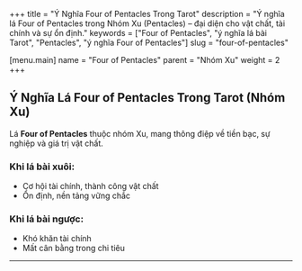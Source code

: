 +++
title = "Ý Nghĩa Four of Pentacles Trong Tarot"
description = "Ý nghĩa lá Four of Pentacles trong Nhóm Xu (Pentacles) – đại diện cho vật chất, tài chính và sự ổn định."
keywords = ["Four of Pentacles", "ý nghĩa lá bài Tarot", "Pentacles", "ý nghĩa Four of Pentacles"]
slug = "four-of-pentacles"

[menu.main]
name = "Four of Pentacles"
parent = "Nhóm Xu"
weight = 2
+++

## Ý Nghĩa Lá Four of Pentacles Trong Tarot (Nhóm Xu)

Lá **Four of Pentacles** thuộc nhóm Xu, mang thông điệp về tiền bạc, sự nghiệp và giá trị vật chất.  

### Khi lá bài xuôi:
- Cơ hội tài chính, thành công vật chất  
- Ổn định, nền tảng vững chắc  

### Khi lá bài ngược:
- Khó khăn tài chính  
- Mất cân bằng trong chi tiêu  

---
